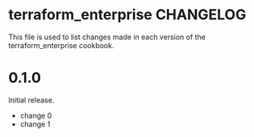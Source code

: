 # terraform_enterprise CHANGELOG

This file is used to list changes made in each version of the terraform_enterprise cookbook.

# 0.1.0

Initial release.

- change 0
- change 1

